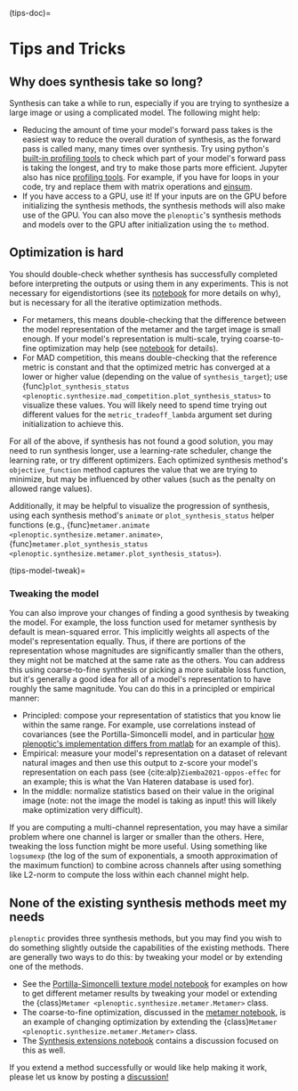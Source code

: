 (tips-doc)=

# Tips and Tricks

## Why does synthesis take so long?

Synthesis can take a while to run, especially if you are trying to synthesize a large image or using a complicated model. The following might help:

- Reducing the amount of time your model's forward pass takes is the easiest way to reduce the overall duration of synthesis, as the forward pass is called many, many times over synthesis. Try using python's [built-in profiling tools](https://docs.python.org/3/library/profile.html) to check which part of your model's forward pass is taking the longest, and try to make those parts more efficient. Jupyter also has nice [profiling tools](https://jakevdp.github.io/PythonDataScienceHandbook/01.07-timing-and-profiling.html). For example, if you have for loops in your code, try and replace them with matrix operations and [einsum](https://pytorch.org/docs/stable/generated/torch.einsum.html).
- If you have access to a GPU, use it! If your inputs are on the GPU before initializing the synthesis methods, the synthesis methods will also make use of the GPU. You can also move the `plenoptic`'s synthesis methods and models over to the GPU after initialization using the `to` <!-- skip-lint --> method.

## Optimization is hard

You should double-check whether synthesis has successfully completed before interpreting the outputs or using them in any experiments. This is not necessary for eigendistortions (see its [notebook](eigendistortion-nb) for more details on why), but is necessary for all the iterative optimization methods.

- For metamers, this means double-checking that the difference between the model representation of the metamer and the target image is small enough. If your model's representation is multi-scale, trying coarse-to-fine optimization may help (see [notebook](metamer-coarse-to-fine) for details).
- For MAD competition, this means double-checking that the reference metric is constant and that the optimized metric has converged at a lower or higher value (depending on the value of `synthesis_target`); use {func}`plot_synthesis_status <plenoptic.synthesize.mad_competition.plot_synthesis_status>` to visualize these values. You will likely need to spend time trying out different values for the `metric_tradeoff_lambda` argument set during initialization to achieve this.

For all of the above, if synthesis has not found a good solution, you may need to run synthesis longer, use a learning-rate scheduler, change the learning rate, or try different optimizers. Each optimized synthesis method's `objective_function` <!-- skip-lint --> method captures the value that we are trying to minimize, but may be influenced by other values (such as the penalty on allowed range values).

Additionally, it may be helpful to visualize the progression of synthesis, using each synthesis method's `animate` <!-- skip-lint --> or `plot_synthesis_status` <!-- skip-lint --> helper functions (e.g., {func}`metamer.animate <plenoptic.synthesize.metamer.animate>`, {func}`metamer.plot_synthesis_status <plenoptic.synthesize.metamer.plot_synthesis_status>`).

(tips-model-tweak)=
### Tweaking the model

You can also improve your changes of finding a good synthesis by tweaking the model. For example, the loss function used for metamer synthesis by default is mean-squared error. This implicitly weights all aspects of the model's representation equally. Thus, if there are portions of the representation whose magnitudes are significantly smaller than the others, they might not be matched at the same rate as the others. You can address this using coarse-to-fine synthesis or picking a more suitable loss function, but it's generally a good idea for all of a model's representation to have roughly the same magnitude. You can do this in a principled or empirical manner:

- Principled: compose your representation of statistics that you know lie within the same range. For example, use correlations instead of covariances (see the Portilla-Simoncelli model, and in particular [how plenoptic's implementation differs from matlab](ps-mat-diffs) for an example of this).
- Empirical: measure your model's representation on a dataset of relevant natural images and then use this output to z-score your model's representation on each pass (see {cite:alp}`Ziemba2021-oppos-effec` for an example; this is what the Van Hateren database is used for).
- In the middle: normalize statistics based on their value in the original image (note: not the image the model is taking as input! this will likely make optimization very difficult).

If you are computing a multi-channel representation, you may have a similar problem where one channel is larger or smaller than the others. Here, tweaking the loss function might be more useful. Using something like `logsumexp` (the log of the sum of exponentials, a smooth approximation of the maximum function) to combine across channels after using something like L2-norm to compute the loss within each channel might help.

## None of the existing synthesis methods meet my needs

`plenoptic` provides three synthesis methods, but you may find you wish to do something slightly outside the capabilities of the existing methods. There are generally two ways to do this: by tweaking your model or by extending one of the methods.

- See the [Portilla-Simoncelli texture model notebook](ps-nb) for examples on how to get different metamer results by tweaking your model or extending the {class}`Metamer <plenoptic.synthesize.metamer.Metamer>` class.
- The coarse-to-fine optimization, discussed in the [metamer notebook](metamer-coarse-to-fine), is an example of changing optimization by extending the {class}`Metamer <plenoptic.synthesize.metamer.Metamer>` class.
- The [Synthesis extensions notebook](synthesis-extensions) contains a discussion focused on this as well.

If you extend a method successfully or would like help making it work, please let us know by posting a [discussion!](https://github.com/plenoptic-org/plenoptic/discussions)
